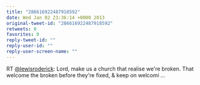 ```yaml
---
title: "286616922487918592"
date: Wed Jan 02 23:36:14 +0000 2013
original-tweet-id: "286616922487918592"
retweets: 0
favorites: 0
reply-tweet-id: ""
reply-user-id: ""
reply-user-screen-name: ""
---
```

RT <a href="https://twitter.com/lewisroderick">@lewisroderick</a>: Lord, make us a church that realise we're broken. That welcome the broken before they're fixed, &amp; keep on welcomi ...
